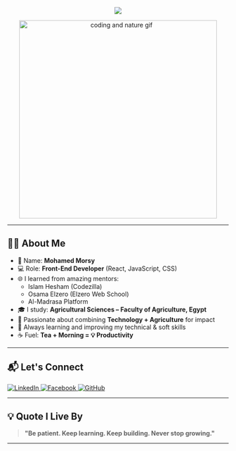 <!-- ✨ Header Animated Title -->
<p align="center">
  <img src="https://readme-typing-svg.demolab.com?font=Fira+Code&size=26&pause=1000&color=00BFA6&vCenter=true&width=600&lines=Hi+there!+%F0%9F%91%8B;I'm+Mohamed+Morsy.;Front-End+Developer+%F0%9F%92%BB;Agriculture+Student+%F0%9F%8C%B1;Lover+of+Code+%26+Green+Growth!" />
</p>

<!-- 👨‍💻🌱 Hero GIF -->
<p align="center">
  <img src="https://media.giphy.com/media/v1.Y2lkPTc5MGI3NjExemdtYTNzOGlybXZqdzl5bXh4Z3NkbTd5NWt0YmppdGdyZ25jcHh5MyZlcD12MV9naWZzX3NlYXJjaCZjdD1n/5Zesu5VPNGJlm/giphy.gif" width="450" alt="coding and nature gif">
</p>

---

<h2 align="left">👨‍💼 About Me</h2>

- 👋 Name: **Mohamed Morsy**
- 💻 Role: **Front-End Developer** (React, JavaScript, CSS)
- 🌐 I learned from amazing mentors:
  - Islam Hesham (Codezilla)
  - Osama Elzero (Elzero Web School)
  - Al-Madrasa Platform
- 🎓 I study: **Agricultural Sciences – Faculty of Agriculture, Egypt**
- 🌱 Passionate about combining **Technology + Agriculture** for impact
- 🧠 Always learning and improving my technical & soft skills
- ☕ Fuel: **Tea + Morning = 💡 Productivity**

---

<h2 align="left">📬 Let's Connect</h2>

<p>
  <a href="https://www.linkedin.com/" target="_blank">
    <img src="https://img.shields.io/badge/-LinkedIn-blue?style=flat-square&logo=linkedin&logoColor=white" alt="LinkedIn">
  </a>
  <a href="https://www.facebook.com/" target="_blank">
    <img src="https://img.shields.io/badge/-Facebook-3b5998?style=flat-square&logo=facebook&logoColor=white" alt="Facebook">
  </a>
  <a href="https://github.com/" target="_blank">
    <img src="https://img.shields.io/badge/-GitHub-000?style=flat-square&logo=github&logoColor=white" alt="GitHub">
  </a>
</p>

---

<h2 align="left">💡 Quote I Live By</h2>

> **"Be patient. Keep learning. Keep building. Never stop growing."**

---

